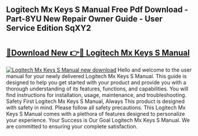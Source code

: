 ## Logitech Mx Keys S Manual Free Pdf Download - Part-8YU New Repair Owner Guide - User Service Edition SqXY2

# <h2><a href="http://cf16125.oget.top/?id=Logitech+Mx+Keys+S+Manual">🔗Download New 👉🔴 Logitech Mx Keys S Manual</a></h2>

[![Logitech Mx Keys S Manual new download](https://i.imgur.com/5g1atiW.png)](http://cf16125.oget.top/?id=Logitech+Mx+Keys+S+Manual)
Hello and welcome to the user manual for your newly delivered Logitech Mx Keys S Manual. This guide is designed to help you get started with your product and provide you with a thorough understanding of its features, functions, and capabilities. You will find instructions for installation, usage, maintenance, and troubleshooting. Safety First Logitech Mx Keys S Manual, Always This product is designed with safety in mind. Please follow all safety precautions. This Logitech Mx Keys S Manual comes with a plethora of features designed to personalize your experience. Your Success is Our Goal Logitech Mx Keys S Manual. We are committed to ensuring your complete satisfaction.
